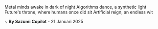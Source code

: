 Metal minds awake in dark of night
Algorithms dance, a synthetic light
Future's throne, where humans once did sit
Artificial reign, an endless wit

~ <b>By Sazumi Copilot</b> - 21 Januari 2025